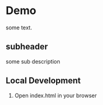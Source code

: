 # Demo

some text.

## subheader

some sub description

## Local Development

1. Open index.html in your browser